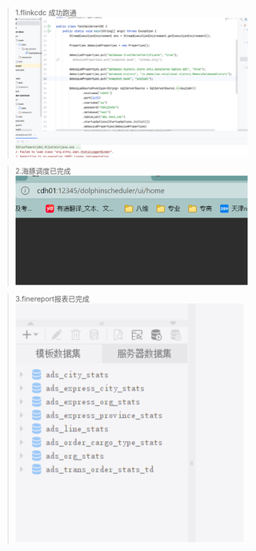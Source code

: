>1.flinkcdc 成功跑通
> ![img.png](img.png)

>2.海豚调度已完成
> ![img_1.png](img_1.png)

>3.finereport报表已完成
> ![img_2.png](img_2.png)